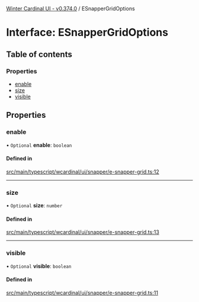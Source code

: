 [Winter Cardinal UI - v0.374.0](../index.md) / ESnapperGridOptions

# Interface: ESnapperGridOptions

## Table of contents

### Properties

- [enable](ESnapperGridOptions.md#enable)
- [size](ESnapperGridOptions.md#size)
- [visible](ESnapperGridOptions.md#visible)

## Properties

### enable

• `Optional` **enable**: `boolean`

#### Defined in

[src/main/typescript/wcardinal/ui/snapper/e-snapper-grid.ts:12](https://github.com/winter-cardinal/winter-cardinal-ui/blob/v0.310.1/src/main/typescript/wcardinal/ui/snapper/e-snapper-grid.ts#L12)

___

### size

• `Optional` **size**: `number`

#### Defined in

[src/main/typescript/wcardinal/ui/snapper/e-snapper-grid.ts:13](https://github.com/winter-cardinal/winter-cardinal-ui/blob/v0.310.1/src/main/typescript/wcardinal/ui/snapper/e-snapper-grid.ts#L13)

___

### visible

• `Optional` **visible**: `boolean`

#### Defined in

[src/main/typescript/wcardinal/ui/snapper/e-snapper-grid.ts:11](https://github.com/winter-cardinal/winter-cardinal-ui/blob/v0.310.1/src/main/typescript/wcardinal/ui/snapper/e-snapper-grid.ts#L11)
